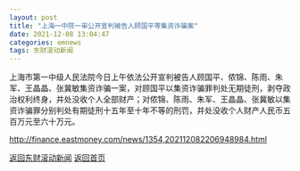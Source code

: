 ```yaml
---
layout: post
title: "上海一中院一审公开宣判被告人顾国平等集资诈骗案"
date: 2021-12-08 13:04:47
categories: emnews
tags: 东财滚动新闻
---
```


上海市第一中级人民法院今日上午依法公开宣判被告人顾国平、侬锦、陈雨、朱军、王晶晶、张冀敏集资诈骗一案，对顾国平以集资诈骗罪判处无期徒刑，剥夺政治权利终身，并处没收个人全部财产；对侬锦、陈雨、朱军、王晶晶、张冀敏以集资诈骗罪分别判处有期徒刑十五年至十年不等的刑罚，并处没收个人财产人民币五百万元至六十万元。

<http://finance.eastmoney.com/news/1354,202112082206948984.html>

[返回东财滚动新闻](//finews.zning.me/emnews/)
[返回首页](//finews.zning.me/)